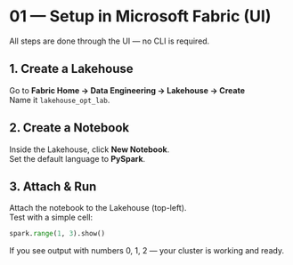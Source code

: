 # 01 — Setup in Microsoft Fabric (UI)

All steps are done through the UI — no CLI is required.

## 1. Create a Lakehouse
Go to **Fabric Home → Data Engineering → Lakehouse → Create**  
Name it `lakehouse_opt_lab`.

## 2. Create a Notebook
Inside the Lakehouse, click **New Notebook**.  
Set the default language to **PySpark**.

## 3. Attach & Run
Attach the notebook to the Lakehouse (top-left).  
Test with a simple cell:

```python
spark.range(1, 3).show()
```

If you see output with numbers 0, 1, 2 — your cluster is working and ready.
